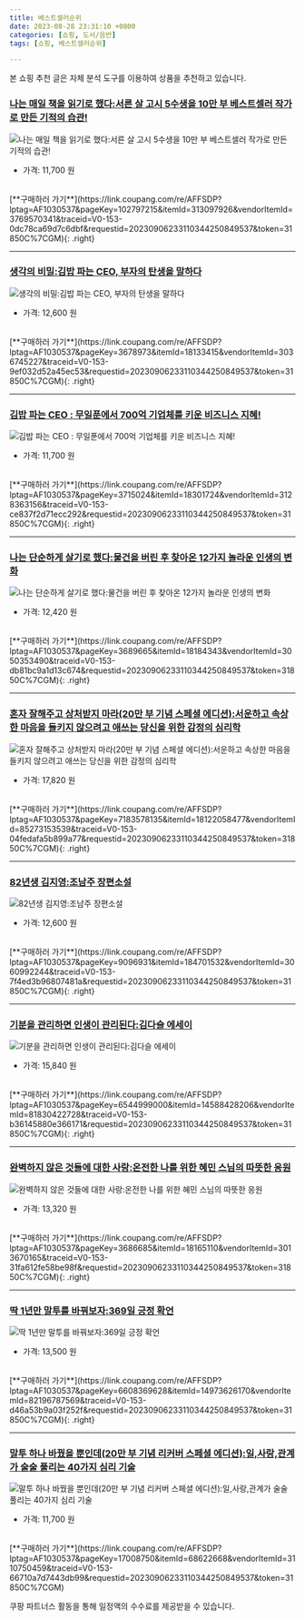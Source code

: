 ```yaml
---
title: 베스트셀러순위
date: 2023-08-28 23:31:10 +0800
categories: [쇼핑, 도서/음반]
tags: [쇼핑, 베스트셀러순위]

---
```


본 쇼핑 추천 글은 자체 분석 도구를 이용하여 상품을 추천하고 있습니다.
### [나는 매일 책을 읽기로 했다:서른 살 고시 5수생을 10만 부 베스트셀러 작가로 만든 기적의 습관!](https://link.coupang.com/re/AFFSDP?lptag=AF1030537&pageKey=102797215&itemId=313097926&vendorItemId=3769570341&traceid=V0-153-0dc78ca69d7c6dbf&requestid=20230906233110344250849537&token=31850C%7CGM)
![나는 매일 책을 읽기로 했다:서른 살 고시 5수생을 10만 부 베스트셀러 작가로 만든 기적의 습관!](https://ads-partners.coupang.com/image1/8lG5H3DXfbOFpaGq8hY0vnh9bZqgBHzEkOzLnOKAj3zKcL3QlIhNlSb_DhCfI_HDQv6mKMaMdH4aa85on5T1bcQWUPJ5F10fHJmqTUzB2n6tDp-pD9pEE6iT1Rr_J53Tctn2fjAHwTZ5TC0MdeZ2Pb0J1FJAlkDnSmAALfa-nUbPy75iwdIEHX_mzoICbxKJW4m3JEKB0Lv6HiR33by--BfRQRZP5bktCM4R2FJthxusdowu75mO278maeZmGycuDFqqmVmBhjZ6If0bmTTnTSspzwdMQZfNm2VJU4gv)
- 가격: 11,700 원
<br>
[**구매하러 가기**](https://link.coupang.com/re/AFFSDP?lptag=AF1030537&pageKey=102797215&itemId=313097926&vendorItemId=3769570341&traceid=V0-153-0dc78ca69d7c6dbf&requestid=20230906233110344250849537&token=31850C%7CGM){: .right}
<br>

---

### [생각의 비밀:김밥 파는 CEO, 부자의 탄생을 말하다](https://link.coupang.com/re/AFFSDP?lptag=AF1030537&pageKey=3678973&itemId=18133415&vendorItemId=3036745227&traceid=V0-153-9ef032d52a45ec53&requestid=20230906233110344250849537&token=31850C%7CGM)
![생각의 비밀:김밥 파는 CEO, 부자의 탄생을 말하다](https://ads-partners.coupang.com/image1/3jPzTiNse0Ix1z8M3j4VMkiVsuzaUocc0vnEStHiok5CjKyvxXU8CuEpEA3JMyQgU5_DinhPlfZmxiaVX_nRQPgFh4U68maKhwn2Ou-MIWjjp23RGMVkG18ASoIs9weP5CnEN5lkOkRERe9ejaZNRuDVsJJIHM-tH5GFr_s3eCigeFfGNJHczUadPs15N7aEJzzZ_Oj5zAywrjZyLSggGsMT6dD30RBuxldiZ7R9sD4m_H1Cy9Vp9id6sHiEdHZkksLAsbX_To5cO0GLQ2amq7oB-TndIT4hfPT397gveA==)
- 가격: 12,600 원
<br>
[**구매하러 가기**](https://link.coupang.com/re/AFFSDP?lptag=AF1030537&pageKey=3678973&itemId=18133415&vendorItemId=3036745227&traceid=V0-153-9ef032d52a45ec53&requestid=20230906233110344250849537&token=31850C%7CGM){: .right}
<br>

---

### [김밥 파는 CEO : 무일푼에서 700억 기업체를 키운 비즈니스 지혜!](https://link.coupang.com/re/AFFSDP?lptag=AF1030537&pageKey=3715024&itemId=18301724&vendorItemId=3128363156&traceid=V0-153-ce837f2d71ecc292&requestid=20230906233110344250849537&token=31850C%7CGM)
![김밥 파는 CEO : 무일푼에서 700억 기업체를 키운 비즈니스 지혜!](https://ads-partners.coupang.com/image1/KMafBvEFa-rhTlJxKL7xNPXX9_25D4Y6owt5NL4qLeXGqlImcsBQLO4B5K86BvnTMQOz5VBDX76U0xW-LZxZkDGNNVcx5qQNIHoZsn7JDNw23vcqlF708IRLKBTgaaE_BSTTAFP8xfGRpiMNwDR05BfozeLgB3BLTdpktbwefaxo24VFddoQJRGDtPtrYsRoh-mk62JubLvCttpMJgScXW4bdD7VKxCdnUeKYS8L7iPAPqII0n_v_BlzIXtIv60oNwQHCm8ccME0YX1ODlPYQiFay1yjg1Olej3Y5fKwaa4=)
- 가격: 11,700 원
<br>
[**구매하러 가기**](https://link.coupang.com/re/AFFSDP?lptag=AF1030537&pageKey=3715024&itemId=18301724&vendorItemId=3128363156&traceid=V0-153-ce837f2d71ecc292&requestid=20230906233110344250849537&token=31850C%7CGM){: .right}
<br>

---

### [나는 단순하게 살기로 했다:물건을 버린 후 찾아온 12가지 놀라운 인생의 변화](https://link.coupang.com/re/AFFSDP?lptag=AF1030537&pageKey=3689665&itemId=18184343&vendorItemId=3050353490&traceid=V0-153-db81bc9a1d13c674&requestid=20230906233110344250849537&token=31850C%7CGM)
![나는 단순하게 살기로 했다:물건을 버린 후 찾아온 12가지 놀라운 인생의 변화](https://ads-partners.coupang.com/image1/SkJHPiEsnLyn3WfHSudGmeNPHJ78kpj30FMAu_b-t3G-o2z3vIp78LHtnTeT9qPvSTqWdYsZl2Bf7fW3UaJrjLAFCryxV1fUZ8mEmsM94H7CnvULvPLkKeiiYRakQrn3SLXGpXuL5Da8ViJCvOkkowEJxJoYmDywdW9t6PD4V5Voki3BRpi_Tkjr1JwBrJP6ZZZ41zyY2kBsybbECB_d5apsEaJ6FDWRrCp4tnBdVq7TSnP67pWGiTZxKZNx0maTNsf4TMdtjzNs3wNKuJePKinMO6cjIbSlsKmfogEh)
- 가격: 12,420 원
<br>
[**구매하러 가기**](https://link.coupang.com/re/AFFSDP?lptag=AF1030537&pageKey=3689665&itemId=18184343&vendorItemId=3050353490&traceid=V0-153-db81bc9a1d13c674&requestid=20230906233110344250849537&token=31850C%7CGM){: .right}
<br>

---

### [혼자 잘해주고 상처받지 마라(20만 부 기념 스페셜 에디션):서운하고 속상한 마음을 들키지 않으려고 애쓰는 당신을 위한 감정의 심리학](https://link.coupang.com/re/AFFSDP?lptag=AF1030537&pageKey=7183578135&itemId=18122058477&vendorItemId=85273153539&traceid=V0-153-04fedafa5b899a77&requestid=20230906233110344250849537&token=31850C%7CGM)
![혼자 잘해주고 상처받지 마라(20만 부 기념 스페셜 에디션):서운하고 속상한 마음을 들키지 않으려고 애쓰는 당신을 위한 감정의 심리학](https://ads-partners.coupang.com/image1/CalFmd4cE1KmdCGBCSAbVZSdm67vDDVDA5DYNkSRVNMr5GM0ygcUJLfWdWRwcKkE99_QCJ6c4Iv8CrTQP6dc1CUlkLJvu9sEFv_zSAU3Dfe3N0-K35pKK_vVHBe2JAlalbwmMerhqJzJFD2XeJoC0MAK0h5CV7JRDqTHmgjJJqq8ASy8-rb336enPrCe2eEXTHy7PrHToTIzVRMFoJm-XXcU5JodQAMcxOSrNs1Jh_sxkr425OqenYEhXr-Z5CXZsjvPnpjk3aYZ26yV7p0o)
- 가격: 17,820 원
<br>
[**구매하러 가기**](https://link.coupang.com/re/AFFSDP?lptag=AF1030537&pageKey=7183578135&itemId=18122058477&vendorItemId=85273153539&traceid=V0-153-04fedafa5b899a77&requestid=20230906233110344250849537&token=31850C%7CGM){: .right}
<br>

---

### [82년생 김지영:조남주 장편소설](https://link.coupang.com/re/AFFSDP?lptag=AF1030537&pageKey=9096931&itemId=184701532&vendorItemId=3060992244&traceid=V0-153-7f4ed3b96807481a&requestid=20230906233110344250849537&token=31850C%7CGM)
![82년생 김지영:조남주 장편소설](https://ads-partners.coupang.com/image1/w3xgoL5yLfjPV9Maw5McJoQkJ3O49LOUIO3ZqCwf8FAJTWnsRVi2lBlj4K5JGy7DlUoDpWlXpLOos5gtmNRpB8deBHI3xBjK83VKV5JXP_c7XMbtvvvwqYQaIl1_1iFk6-9YGT6PF2HPYD29PH4Sq7pFITxSQDu0g4qogjcXlB6tygJT9KZJ1Qits5nO6AJGBmN6IxNArAoLyBRORL4WI7c5FZjmEulj514abJdJJOY6brfJ692r08f6sQgVQFEAQEspV7Z9kTK4SnU4dIOvpDcdVqTbbD0gloI6A25ujQ==)
- 가격: 12,600 원
<br>
[**구매하러 가기**](https://link.coupang.com/re/AFFSDP?lptag=AF1030537&pageKey=9096931&itemId=184701532&vendorItemId=3060992244&traceid=V0-153-7f4ed3b96807481a&requestid=20230906233110344250849537&token=31850C%7CGM){: .right}
<br>

---

### [기분을 관리하면 인생이 관리된다:김다슬 에세이](https://link.coupang.com/re/AFFSDP?lptag=AF1030537&pageKey=6544999000&itemId=14588428206&vendorItemId=81830422728&traceid=V0-153-b36145880e366171&requestid=20230906233110344250849537&token=31850C%7CGM)
![기분을 관리하면 인생이 관리된다:김다슬 에세이](https://ads-partners.coupang.com/image1/nHEycVnCGbxklXKunKklNJXQSMv8McIm7U3zv1HGxZtLl1bEz-_y2686iFjKuptmWSdeeQR-q5bwN1xOIxYAkDWhgSKA-iEHskr1nzhpmWMLjWeD_QLXfjI1HVuV-i1ii9_Dfnfn7g8VzltsMhoFR7w7ylxLKpENIix67VVzcUJun9nPYRXBlJKHTeLUmRbdMg6oG-pr10vLatPgwoJquQUtflERmUITNEZnxph963v3sUlx3VBRXml-hdzDheP-WyrISEjDGjXPRXK-J8Hq)
- 가격: 15,840 원
<br>
[**구매하러 가기**](https://link.coupang.com/re/AFFSDP?lptag=AF1030537&pageKey=6544999000&itemId=14588428206&vendorItemId=81830422728&traceid=V0-153-b36145880e366171&requestid=20230906233110344250849537&token=31850C%7CGM){: .right}
<br>

---

### [완벽하지 않은 것들에 대한 사랑:온전한 나를 위한 혜민 스님의 따뜻한 응원](https://link.coupang.com/re/AFFSDP?lptag=AF1030537&pageKey=3686685&itemId=18165110&vendorItemId=3013670165&traceid=V0-153-31fa612fe58be98f&requestid=20230906233110344250849537&token=31850C%7CGM)
![완벽하지 않은 것들에 대한 사랑:온전한 나를 위한 혜민 스님의 따뜻한 응원](https://ads-partners.coupang.com/image1/2n0UE8zSuSUs3yCb2pZUsvcJRTKF-chihhcGMTZsfvboEOmx3rws77-KrKwZZJEs7jrKKIdQ12cBFDGurGyeNTAjdxJhjmjkTN8jJThTjMQ4bZFvPzOGQFGREslnLvWiJJ-D3ajJR2EBwMpZpID1OOrJQE5CB_eXOGUmBv_FK5vdnqeiWg0uJyJrEzjme8oe4RwJQftnmK4QwEOPFoNLVgJQjiSv1OVxnhnWNcQa2fv1o-vofEgvxWEcIDwV4C1QhJqD7q8w9gPZK-1ijUZ5T83YhBfrlHg52j1feC992w==)
- 가격: 13,320 원
<br>
[**구매하러 가기**](https://link.coupang.com/re/AFFSDP?lptag=AF1030537&pageKey=3686685&itemId=18165110&vendorItemId=3013670165&traceid=V0-153-31fa612fe58be98f&requestid=20230906233110344250849537&token=31850C%7CGM){: .right}
<br>

---

### [딱 1년만 말투를 바꿔보자:369일 긍정 확언](https://link.coupang.com/re/AFFSDP?lptag=AF1030537&pageKey=6608369628&itemId=14973626170&vendorItemId=82196787569&traceid=V0-153-d46a53b9a03f252f&requestid=20230906233110344250849537&token=31850C%7CGM)
![딱 1년만 말투를 바꿔보자:369일 긍정 확언](https://ads-partners.coupang.com/image1/1rdTFjBi2ZmpYue81lfKPdKCAEnRvG7N0a3HC52E1nt0EmzgHVMv_OzXt7A22ymZcmz5BGh8dPcvg0e_l4DJYBCNABzJXW8xQMFTFh8mMvJf7KK_Z6xfe6heKJLNhYPPM4xt6OkSUz8tdMBlRXHJvNpoOi-kXqtJefWn6PKQzqUK03aiYsNg5_Hk2Byminr7Iw6BDYAMoajuOHCEYAs0zox_YuMS8ApUfdL9RXtKjznXTdOPbTrkxzUWzbN2LU-8IwOGKv0Dpvsa9-ih89a9vQ==)
- 가격: 13,500 원
<br>
[**구매하러 가기**](https://link.coupang.com/re/AFFSDP?lptag=AF1030537&pageKey=6608369628&itemId=14973626170&vendorItemId=82196787569&traceid=V0-153-d46a53b9a03f252f&requestid=20230906233110344250849537&token=31850C%7CGM){: .right}
<br>

---

### [말투 하나 바꿨을 뿐인데(20만 부 기념 리커버 스페셜 에디션):일,사랑,관계가 술술 풀리는 40가지 심리 기술](https://link.coupang.com/re/AFFSDP?lptag=AF1030537&pageKey=17008750&itemId=68622668&vendorItemId=3110750459&traceid=V0-153-66710a7d7443db99&requestid=20230906233110344250849537&token=31850C%7CGM)
![말투 하나 바꿨을 뿐인데(20만 부 기념 리커버 스페셜 에디션):일,사랑,관계가 술술 풀리는 40가지 심리 기술](https://ads-partners.coupang.com/image1/uNX0k0Dmd_ThnKWduBDeGViy64TOZXPLZ_0BGq6Gny6jKZnLAXFtdOebLlb7A8wRrnP48hT7JcIPb-niHqQG9aWhjMJe0yyaSp-2fnAWaZ1v5blGRqtNIMN90huol5CKTLK_KbpUss-LLvfPWbdIQfksaRQOZcQ6UYG53xRxMH6N-cyYi1rn1wtKVK8QPZesTE-PK0XCnJ_FDSl6bCT-iB_9nkDhDNyQFT6LVMe5JOQnflPXQTsvdxhHTIf1GkEy0qbBagk6WG9E7K_Aeec=)
- 가격: 11,700 원
<br>
[**구매하러 가기**](https://link.coupang.com/re/AFFSDP?lptag=AF1030537&pageKey=17008750&itemId=68622668&vendorItemId=3110750459&traceid=V0-153-66710a7d7443db99&requestid=20230906233110344250849537&token=31850C%7CGM)


쿠팡 파트너스 활동을 통해 일정액의 수수료를 제공받을 수 있습니다.
